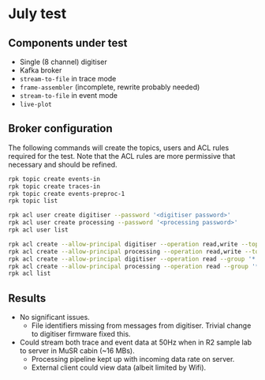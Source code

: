 # July test

## Components under test

- Single (8 channel) digitiser
- Kafka broker
- `stream-to-file` in trace mode
- `frame-assembler` (incomplete, rewrite probably needed)
- `stream-to-file` in event mode
- `live-plot`

## Broker configuration

The following commands will create the topics, users and ACL rules required for the test.
Note that the ACL rules are more permissive that necessary and should be refined.

```sh
rpk topic create events-in
rpk topic create traces-in
rpk topic create events-preproc-1
rpk topic list

rpk acl user create digitiser --password '<digitiser password>'
rpk acl user create processing --password '<processing password>'
rpk acl user list

rpk acl create --allow-principal digitiser --operation read,write --topic '*'
rpk acl create --allow-principal processing --operation read,write --topic '*'
rpk acl create --allow-principal digitiser --operation read --group '*'
rpk acl create --allow-principal processing --operation read --group '*'
rpk acl list
```

## Results

- No significant issues.
   - File identifiers missing from messages from digitiser. Trivial change to digitiser firmware fixed this.
- Could stream both trace and event data at 50Hz when in R2 sample lab to server in MuSR cabin (~16 MBs).
   - Processing pipeline kept up with incoming data rate on server.
   - External client could view data (albeit limited by Wifi).
